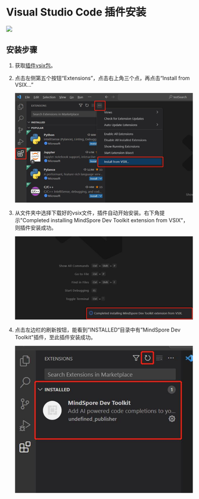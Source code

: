 # Visual Studio Code 插件安装

<a href="https://gitee.com/mindspore/docs/blob/r2.0/docs/devtoolkit/docs/source_zh_cn/VSCode_plugin_install.md" target="_blank"><img src="https://mindspore-website.obs.cn-north-4.myhuaweicloud.com/website-images/r2.0/resource/_static/logo_source.png"></a>

## 安装步骤

1. 获取[插件vsix包](https://ms-release.obs.cn-north-4.myhuaweicloud.com/2.0.0/IdePlugin/any/MindSpore_Dev_ToolKit-2.0.0.vsix)。
2. 点击左侧第五个按钮“Extensions”，点击右上角三个点，再点击“Install from VSIX...”

   ![img](./images/clip_image112.jpg)

3. 从文件夹中选择下载好的vsix文件，插件自动开始安装。右下角提示"Completed installing MindSpore Dev Toolkit extension from VSIX"，则插件安装成功。

   ![img](./images/clip_image113.jpg)

4. 点击左边栏的刷新按钮，能看到”INSTALLED“目录中有”MindSpore Dev Toolkit"插件，至此插件安装成功。

   ![img](./images/clip_image114.jpg)